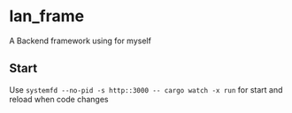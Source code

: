 # lan_frame

A Backend framework using for myself

## Start

Use `systemfd --no-pid -s http::3000 -- cargo watch -x run` for start and reload when code changes
